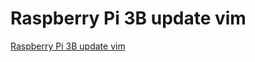 # Raspberry Pi 3B update vim
[Raspberry Pi 3B update vim](https://aiwithcloud.com/2022/09/15/raspberry_pi_3b_update_vim/)